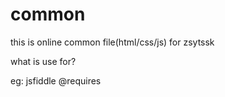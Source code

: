 common
======

this is online common file(html/css/js) for zsytssk

what is use for?

eg: jsfiddle @requires
